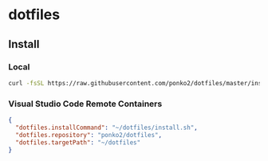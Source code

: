 # dotfiles

## Install

### Local
```sh
curl -fsSL https://raw.githubusercontent.com/ponko2/dotfiles/master/install.sh | /bin/bash
```

### Visual Studio Code Remote Containers
```json
{
  "dotfiles.installCommand": "~/dotfiles/install.sh",
  "dotfiles.repository": "ponko2/dotfiles",
  "dotfiles.targetPath": "~/dotfiles"
}
```
